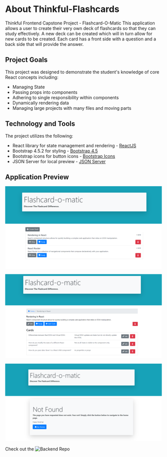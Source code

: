 # About Thinkful-Flashcards
Thinkful Frontend Capstone Project - Flashcard-O-Matic
This application allows a user to create their very own deck of flashcards so that they can study effectively. 
A new deck can be created which will in turn allow for new cards to be created. 
Each card has a front side with a question and a back side that will provide the answer. 
## Project Goals
This project was designed to demonstrate the student's knowledge of core React concepts including:
* Managing State
* Passing props into components
* Adhering to single responsibility within components
* Dynamically rendering data
* Managing large projects with many files and moving parts

## Technology and Tools
The project utilizes the following:
* React library for state management and rendering - [ReactJS](https://reactjs.org/)
* Bootstrap 4.5.2 for styling - [Bootstrap 4.5](https://getbootstrap.com/docs/4.5/getting-started/introduction/)
* Bootstrap icons for button icons - [Bootstrap Icons](https://icons.getbootstrap.com)
* JSON Server for local preview - [JSON Server](https://www.npmjs.com/package/json-server)

## Application Preview

![Application Home](src/images/flashcards-main.png)

![View Deck Contents](src/images/flashcards-view-deck.png)

![Not Found](src/images/flashcards-notFound.png)

Check out the ![Backend Repo](https://github.com/derrickholleman/Flashcards-server)
